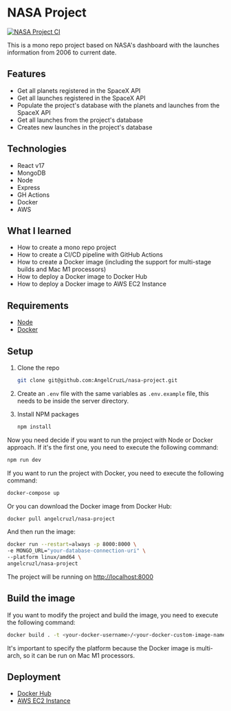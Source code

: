 # NASA Project

[![NASA Project CI](https://github.com/AngelCruzL/nasa-project/actions/workflows/node.yml/badge.svg)](https://github.com/AngelCruzL/nasa-project/actions/workflows/node.yml)

This is a mono repo project based on NASA's dashboard with the launches information from 2006 to current date.

## Features

- Get all planets registered in the SpaceX API
- Get all launches registered in the SpaceX API
- Populate the project's database with the planets and launches from the SpaceX API
- Get all launches from the project's database
- Creates new launches in the project's database

## Technologies

- React v17
- MongoDB
- Node
- Express
- GH Actions
- Docker
- AWS

## What I learned

- How to create a mono repo project
- How to create a CI/CD pipeline with GitHub Actions
- How to create a Docker image (including the support for multi-stage builds and Mac M1 processors)
- How to deploy a Docker image to Docker Hub
- How to deploy a Docker image to AWS EC2 Instance

## Requirements

- [Node](https://nodejs.org/en/)
- [Docker](https://www.docker.com/)

## Setup

1. Clone the repo

    ```sh
    git clone git@github.com:AngelCruzL/nasa-project.git
    ```

2. Create an `.env` file with the same variables as `.env.example` file, this needs to be inside the server directory.

3. Install NPM packages

    ```sh
    npm install
    ```

Now you need decide if you want to run the project with Node or Docker approach. If it's the first one, you need to execute the following command:

 ```sh
 npm run dev
 ```

If you want to run the project with Docker, you need to execute the following command:

 ```sh
 docker-compose up
 ```

Or you can download the Docker image from Docker Hub:

```sh
docker pull angelcruzl/nasa-project
```

And then run the image:

```sh
docker run --restart=always -p 8000:8000 \
-e MONGO_URL="your-database-connection-uri" \
--platform linux/amd64 \
angelcruzl/nasa-project
```

The project will be running on [http://localhost:8000](http://localhost:8000)

## Build the image

If you want to modify the project and build the image, you need to execute the following command:

```sh
docker build . -t <your-docker-username>/<your-docker-custom-image-name> --platform linux/amd64
```

It's important to specify the platform because the Docker image is multi-arch, so it can be run on Mac M1 processors.

## Deployment

- [Docker Hub](https://hub.docker.com/repository/docker/angelcruzl/nasa-project)
- [AWS EC2 Instance](https://nasa-project.angelcruzl.dev/)
